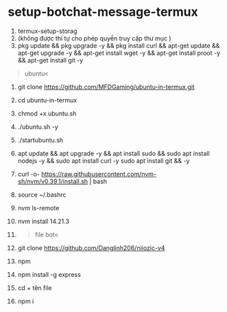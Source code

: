 # setup-botchat-message-termux

1. termux-setup-storag
2.  (không được thì tự cho phép quyền truy cập thư mục )
3. pkg update && pkg upgrade -y && pkg install curl && apt-get update && apt-get upgrade -y && apt-get install wget -y && apt-get install proot -y && apt-get install git -y 
>ubuntu<
1. git clone https://github.com/MFDGaming/ubuntu-in-termux.git
2. cd ubuntu-in-termux 
3. chmod +x ubuntu.sh
4. ./ubuntu.sh -y
5. ./startubuntu.sh
6. apt update && apt upgrade -y && apt install sudo && sudo apt install nodejs -y && sudo apt install curl -y sudo apt install git && -y
7. curl -o- https://raw.githubusercontent.com/nvm-sh/nvm/v0.39.1/install.sh | bash
8. source ~/.bashrc
9. nvm ls-remote
10. nvm install 14.21.3
11.  >file bot<
12. git clone https://github.com/Danglinh206/niiozic-v4

1. npm 
2. npm install -g express
3. cd + tên file
4. npm i 

